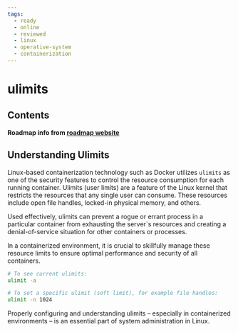 ```yaml
---
tags:
  - ready
  - online
  - reviewed
  - linux
  - operative-system
  - containerization
---
```


# ulimits

## Contents

__Roadmap info from [roadmap website](https://roadmap.sh/linux/containerization/ulimits)__

## Understanding Ulimits

Linux-based containerization technology such as Docker utilizes `ulimits` as one of the security features to control the resource consumption for each running container. Ulimits (user limits) are a feature of the Linux kernel that restricts the resources that any single user can consume. These resources include open file handles, locked-in physical memory, and others.

Used effectively, ulimits can prevent a rogue or errant process in a particular container from exhausting the server`s resources and creating a denial-of-service situation for other containers or processes.

In a containerized environment, it is crucial to skillfully manage these resource limits to ensure optimal performance and security of all containers.

```bash
# To see current ulimits:
ulimit -a

# To set a specific ulimit (soft limit), for example file handles:
ulimit -n 1024

```

Properly configuring and understanding ulimits – especially in containerized environments – is an essential part of system administration in Linux.
